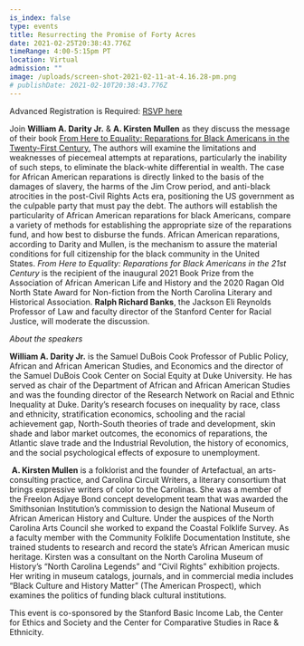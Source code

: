 ```yaml
---
is_index: false
type: events
title: Resurrecting the Promise of Forty Acres
date: 2021-02-25T20:38:43.776Z
timeRange: 4:00-5:15pm PT
location: Virtual
admission: ""
image: /uploads/screen-shot-2021-02-11-at-4.16.28-pm.png
# publishDate: 2021-02-10T20:38:43.776Z
---
```

Advanced Registration is Required: [RSVP here](https://stanford.zoom.us/webinar/register/WN_bRwon0UzTROz7jk2gple-g)

Join **William A. Darity Jr.** & **A. Kirsten Mullen** as they discuss the message of their book [From Here to Equality: Reparations for Black Americans in the Twenty-First Century.](https://uncpress.org/book/9781469654973/from-here-to-equality/) The authors will examine the limitations and weaknesses of piecemeal attempts at reparations, particularly the inability of such steps, to eliminate the black-white differential in wealth. The case for African American reparations is directly linked to the basis of the damages of slavery, the harms of the Jim Crow period, and anti-black atrocities in the post-Civil Rights Acts era, positioning the US government as the culpable party that must pay the debt. The authors will establish the particularity of African American reparations for black Americans, compare a variety of methods for establishing the appropriate size of the reparations fund, and how best to disburse the funds. African American reparations, according to Darity and Mullen, is the mechanism to assure the material conditions for full citizenship for the black community in the United States. *From Here to Equality: Reparations for Black Americans in the 21st Century* is the recipient of the inaugural 2021 Book Prize from the Association of African American Life and History and the 2020 Ragan Old North State Award for Non-fiction from the North Carolina Literary and Historical Association. **Ralph Richard Banks**, the Jackson Eli Reynolds Professor of Law and faculty director of the Stanford Center for Racial Justice, will moderate the discussion. 

*About the speakers*

**William A. Darity Jr.** is the Samuel DuBois Cook Professor of Public Policy, African and African American Studies, and Economics and the director of the Samuel DuBois Cook Center on Social Equity at Duke University. He has served as chair of the Department of African and African American Studies and was the founding director of the Research Network on Racial and Ethnic Inequality at Duke. Darity’s research focuses on inequality by race, class and ethnicity, stratification economics, schooling and the racial achievement gap, North-South theories of trade and development, skin shade and labor market outcomes, the economics of reparations, the Atlantic slave trade and the Industrial Revolution, the history of economics, and the social psychological effects of exposure to unemployment.

 **A. Kirsten Mullen** is a folklorist and the founder of Artefactual, an arts-consulting practice, and Carolina Circuit Writers, a literary consortium that brings expressive writers of color to the Carolinas. She was a member of the Freelon Adjaye Bond concept development team that was awarded the Smithsonian Institution’s commission to design the National Museum of African American History and Culture. Under the auspices of the North Carolina Arts Council she worked to expand the Coastal Folklife Survey. As a faculty member with the Community Folklife Documentation Institute, she trained students to research and record the state’s African American music heritage. Kirsten was a consultant on the North Carolina Museum of History’s “North Carolina Legends” and “Civil Rights” exhibition projects. Her writing in museum catalogs, journals, and in commercial media includes “Black Culture and History Matter” (The American Prospect), which examines the politics of funding black cultural institutions.

This event is co-sponsored by the Stanford Basic Income Lab, the Center for Ethics and Society and the Center for Comparative Studies in Race & Ethnicity.
